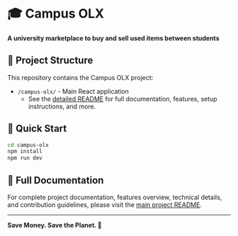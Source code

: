 # 🎓 Campus OLX

**A university marketplace to buy and sell used items between students**

## 📁 Project Structure

This repository contains the Campus OLX project:

- `/campus-olx/` - Main React application
  - See the [detailed README](./campus-olx/README.md) for full documentation, features, setup instructions, and more.

## 🚀 Quick Start

```bash
cd campus-olx
npm install
npm run dev
```

## 📖 Full Documentation

For complete project documentation, features overview, technical details, and contribution guidelines, please visit the [main project README](./campus-olx/README.md).

---

**Save Money. Save the Planet. 🌱**
